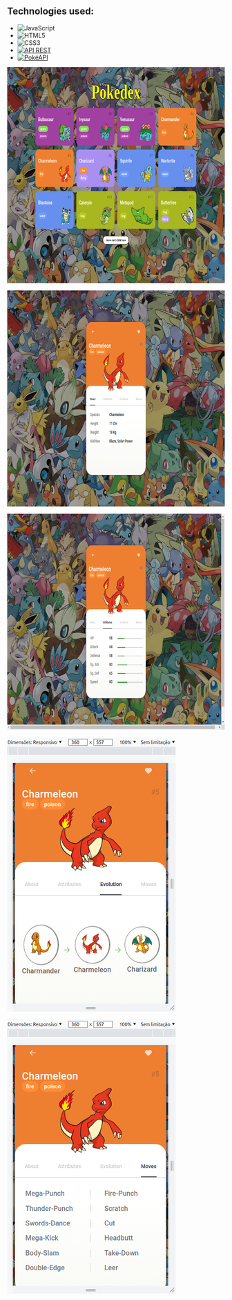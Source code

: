 ## Technologies used:
- ![JavaScript](https://img.shields.io/badge/JavaScript-%23323330.svg?style=plastic&logo=javascript&logoColor=%23F7DF1E)
- ![HTML5](https://img.shields.io/badge/HTML5-%23E34F26.svg?style=plastic&logo=html5&logoColor=white) 
- ![CSS3](https://img.shields.io/badge/CSS3-%231572B6.svg?style=plastic&logo=css3&logoColor=white) 
- [![API REST](https://img.shields.io/badge/API%20REST-%23007ACC.svg?style=plastic&logo=rest&logoColor=white)](https://exemplo-api-rest.com)
- [![PokéAPI](https://img.shields.io/badge/Pok%C3%A9API-%23333.svg?style=plastic&logo=pokemon&logoColor=white)](https://pokeapi.co/)


<p><img width="1000" height="500" src="/assets/images/home-screen.png"></p>
<p><img width="1000" height="500" src="/assets/images/about.png"></p>
<p><img width="1000" height="500" src="/assets/images/attributes.png"></p>
<p><img src="/assets/images/evolution-360-557.png"></p>
<p><img src="/assets/images/moves-360-557.png"></p>
